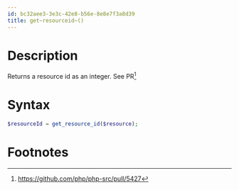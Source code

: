 ```yaml
---
id: bc32aee3-3e3c-42e8-b56e-8e8e7f3a8d39
title: get~resourceid~()
---
```


# Description

Returns a resource id as an integer. See PR[^1]

# Syntax

``` php
$resourceId = get_resource_id($resource);
```

# Footnotes

[^1]: <https://github.com/php/php-src/pull/5427>
